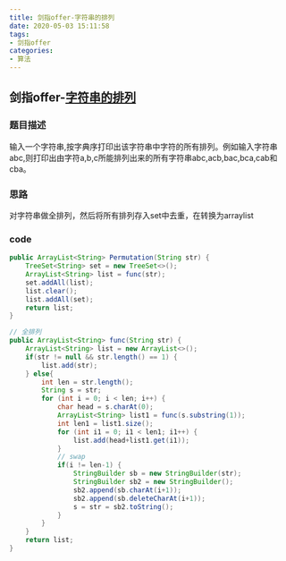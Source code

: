 ```yaml
---
title: 剑指offer-字符串的排列
date: 2020-05-03 15:11:58
tags:
- 剑指offer
categories:
- 算法
---
```

## 剑指offer-[字符串的排列](https://www.nowcoder.com/practice/fe6b651b66ae47d7acce78ffdd9a96c7?tpId=13&tqId=11180&tPage=1&rp=1&ru=/ta/coding-interviews&qru=/ta/coding-interviews/question-ranking)

### 题目描述

输入一个字符串,按字典序打印出该字符串中字符的所有排列。例如输入字符串abc,则打印出由字符a,b,c所能排列出来的所有字符串abc,acb,bac,bca,cab和cba。

<!--more-->
### 思路

对字符串做全排列，然后将所有排列存入set中去重，在转换为arraylist

### code

```java
public ArrayList<String> Permutation(String str) {
    TreeSet<String> set = new TreeSet<>();
    ArrayList<String> list = func(str);
    set.addAll(list);
    list.clear();
    list.addAll(set);
    return list;
}

// 全排列
public ArrayList<String> func(String str) {
    ArrayList<String> list = new ArrayList<>();
    if(str != null && str.length() == 1) {
        list.add(str);
    } else{
        int len = str.length();
        String s = str;
        for (int i = 0; i < len; i++) {
            char head = s.charAt(0);
            ArrayList<String> list1 = func(s.substring(1));
            int len1 = list1.size();
            for (int i1 = 0; i1 < len1; i1++) {
                list.add(head+list1.get(i1));
            }
            // swap
            if(i != len-1) {
                StringBuilder sb = new StringBuilder(str);
                StringBuilder sb2 = new StringBuilder();
                sb2.append(sb.charAt(i+1));
                sb2.append(sb.deleteCharAt(i+1));
                s = str = sb2.toString();
            }
        }
    }
    return list;
}
```


